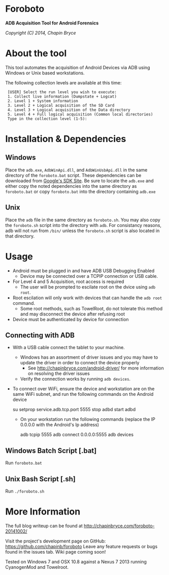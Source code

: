 Foroboto
======

**ADB Acquisition Tool for Android Forensics**

*Copyright (C) 2014, Chapin Bryce*

# About the tool

This tool automates the acquisition of Android Devices via ADB using Windows or Unix based workstations. 

The following collection levels are available at this time:


     [USER] Select the run level you wish to execute:
     1. Collect live information (Dumpstate + Logcat)
     2. Level 1 + System information
     3. Level 2 + Logical acquisition of the SD Card
     4. Level 3 + Logical acquisition of the Data directory
     5. Level 4 + Full logical acquisition (Common local directories)
     Type in the collection level (1-5):


# Installation & Dependencies

## Windows

Place the `adb.exe`, `AdbWinApi.dll`, and `AdbWinUsbApi.dll` in the same directory of the `foroboto.bat` script. These dependencies can be downloaded from [Google's SDK Site](http://developer.android.com/sdk/index.html). Be sure to locate the `adb.exe` and either copy the noted dependencies into the same directory as `foroboto.bat` or copy `foroboto.bat` into the directory containing `adb.exe` 

## Unix

Place the `adb` file in the same directory as `foroboto.sh`. You may also copy the `foroboto.sh` script into the directory with `adb`. For consistancy reasons, adb will not run from `/bin/` unless the `foroboto.sh` script is also located in that directory.

# Usage

* Android must be plugged in and have ADB USB Debugging Enabled
  * Device may be connected over a TCPIP connection or USB cable.
* For Level 4 and 5 Acquisition, root access is required
  * The user will be prompted to escilate root on the dvice using `adb root`.
* Root escilation will only work with devices that can handle the `adb root` command.
  * Some root methods, such as TowelRoot, do not tolerate this method and may disconnect the device after refusing root
* Device must be authenticated by device for connection

## Connecting with ADB

* With a USB cable connect the tablet to your machine.
  * Windows has an assortment of driver issues and you may have to update the driver in order to connect the device properly
    * See http://chapinbryce.com/android-driver/ for more information on resolving the driver issues
  * Verify the connection works by running `adb devices`.
* To connect over WiFi, ensure the device and workstation are on the same WiFi subnet, and run the following commands on the Android device
    
	su
	setprop service.adb.tcp.port 5555
	stop adbd
	start adbd
	
  * On your workstation run the following commands (replace the IP 0.0.0.0 with the Android's Ip address)
	
	adb tcpip 5555
	adb connect 0.0.0.0:5555
	adb devices

## Windows Batch Script [.bat]

Run `foroboto.bat` 

## Unix Bash Script [.sh]

Run `./foroboto.sh` 

# More Information

The full blog writeup can be found at http://chapinbryce.com/foroboto-20141002/

Visit the project's development page on GitHub: https://github.com/chapinb/foroboto
Leave any feature requests or bugs found in the issues tab.
Wiki page coming soon!

Tested on Windows 7 and OSX 10.8 against a Nexus 7 2013 running CyanogenMod and Towelroot.
